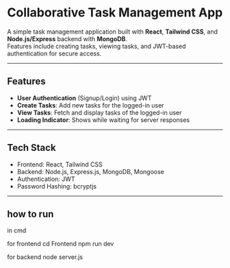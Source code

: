 # Collaborative Task Management App

A simple task management application built with **React**, **Tailwind CSS**, and **Node.js/Express** backend with **MongoDB**.  
Features include creating tasks, viewing tasks, and JWT-based authentication for secure access.

---

## Features

- **User Authentication** (Signup/Login) using JWT
- **Create Tasks**: Add new tasks for the logged-in user
- **View Tasks**: Fetch and display tasks of the logged-in user
- **Loading Indicator**: Shows while waiting for server responses

---

## Tech Stack

- Frontend: React, Tailwind CSS
- Backend: Node.js, Express.js, MongoDB, Mongoose
- Authentication: JWT
- Password Hashing: bcryptjs

---

## how to run 
in cmd

for frontend
cd Frontend 
npm run dev


for backend
node server.js





